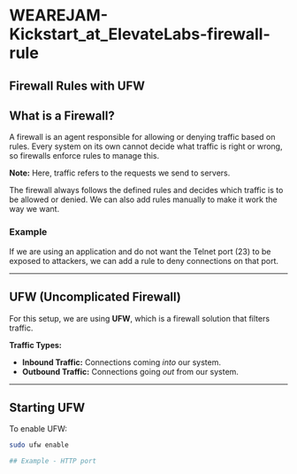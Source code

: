 # WEAREJAM-Kickstart_at_ElevateLabs-firewall-rule

## Firewall Rules with UFW

## What is a Firewall?
A firewall is an agent responsible for allowing or denying traffic based on rules. Every system on its own cannot decide what traffic is right or wrong, so firewalls enforce rules to manage this.  

**Note:** Here, traffic refers to the requests we send to servers.  

The firewall always follows the defined rules and decides which traffic is to be allowed or denied. We can also add rules manually to make it work the way we want.  

### Example
If we are using an application and do not want the Telnet port (23) to be exposed to attackers, we can add a rule to deny connections on that port.  

---

## UFW (Uncomplicated Firewall)
For this setup, we are using **UFW**, which is a firewall solution that filters traffic.  

**Traffic Types:**
- **Inbound Traffic:** Connections coming *into* our system.  
- **Outbound Traffic:** Connections going *out* from our system.  

---

## Starting UFW
To enable UFW:  
```bash
sudo ufw enable

## Example - HTTP port

